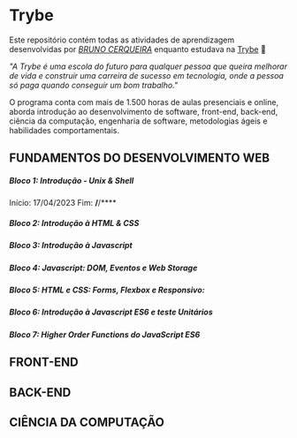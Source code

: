 # Trybe

Este repositório contém todas as atividades de aprendizagem desenvolvidas por _[BRUNO CERQUEIRA](https://www.linkedin.com/in/developerbrunocerqueira/)_ enquanto estudava na [Trybe](https://www.betrybe.com/) 🚀

_"A Trybe é uma escola do futuro para qualquer pessoa que queira melhorar de vida e construir uma carreira de sucesso em tecnologia, onde a pessoa só paga quando conseguir um bom trabalho."_

O programa conta com mais de 1.500 horas de aulas presenciais e online, aborda introdução ao desenvolvimento de software, front-end, back-end, ciência da computação, engenharia de software, metodologias ágeis e habilidades comportamentais.

## FUNDAMENTOS DO DESENVOLVIMENTO WEB

##### Bloco 1: Introdução - Unix & Shell
Início: 17/04/2023 Fim: **/**/****

##### Bloco 2: Introdução à HTML & CSS
##### Bloco 3: Introdução à Javascript
##### Bloco 4: Javascript: DOM, Eventos e Web Storage
##### Bloco 5: HTML e CSS: Forms, Flexbox e Responsivo:
##### Bloco 6: Introdução à Javascript ES6 e teste Unitários
##### Bloco 7: Higher Order Functions do JavaScript ES6

## FRONT-END

## BACK-END

## CIÊNCIA DA COMPUTAÇÃO
